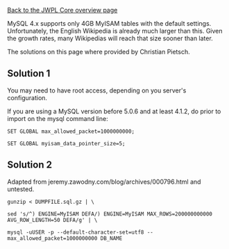 [Back to the JWPL Core overview page](JWPL_Core.md)

MySQL 4.x supports only 4GB MyISAM tables with the default settings.
Unfortunately, the English Wikipedia is already much larger than this. Given the growth rates, many Wikipedias will reach that size sooner than later.

The solutions on this page where provided by Christian Pietsch.

## Solution 1 ##

You may need to have root access, depending on you server's configuration.

If you are using a MySQL version before 5.0.6 and at least 4.1.2, do prior to import on the mysql command line:

```
SET GLOBAL max_allowed_packet=1000000000;

SET GLOBAL myisam_data_pointer_size=5;
```

## Solution 2 ##

Adapted from jeremy.zawodny.com/blog/archives/000796.html and untested.

```
gunzip < DUMPFILE.sql.gz | \

sed 's/^) ENGINE=MyISAM DEFA/) ENGINE=MyISAM MAX_ROWS=200000000000 AVG_ROW_LENGTH=50 DEFA/g' | \

mysql -uUSER -p --default-character-set=utf8 --max_allowed_packet=1000000000 DB_NAME
```